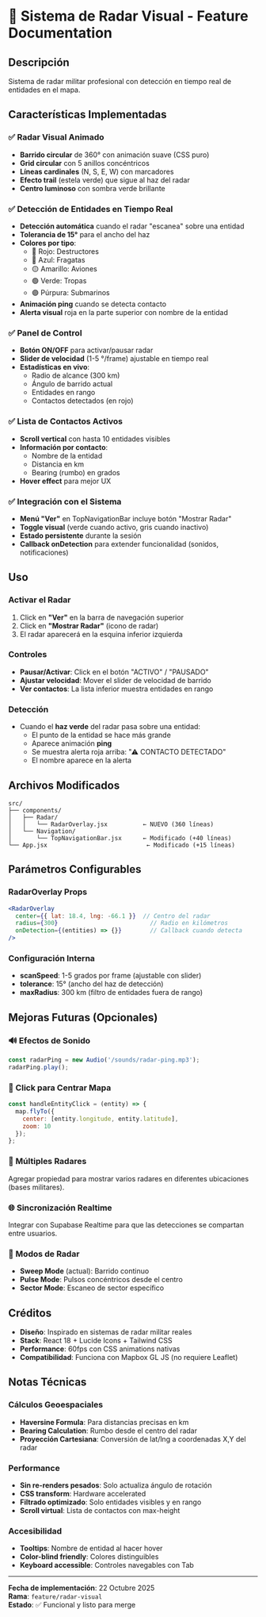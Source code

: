 # 🎯 Sistema de Radar Visual - Feature Documentation

## Descripción
Sistema de radar militar profesional con detección en tiempo real de entidades en el mapa.

## Características Implementadas

### ✅ Radar Visual Animado
- **Barrido circular** de 360° con animación suave (CSS puro)
- **Grid circular** con 5 anillos concéntricos
- **Líneas cardinales** (N, S, E, W) con marcadores
- **Efecto trail** (estela verde) que sigue al haz del radar
- **Centro luminoso** con sombra verde brillante

### ✅ Detección de Entidades en Tiempo Real
- **Detección automática** cuando el radar "escanea" sobre una entidad
- **Tolerancia de 15°** para el ancho del haz
- **Colores por tipo**:
  - 🔴 Rojo: Destructores
  - 🔵 Azul: Fragatas
  - 🟡 Amarillo: Aviones
  - 🟢 Verde: Tropas
  - 🟣 Púrpura: Submarinos
- **Animación ping** cuando se detecta contacto
- **Alerta visual** roja en la parte superior con nombre de la entidad

### ✅ Panel de Control
- **Botón ON/OFF** para activar/pausar radar
- **Slider de velocidad** (1-5 °/frame) ajustable en tiempo real
- **Estadísticas en vivo**:
  - Radio de alcance (300 km)
  - Ángulo de barrido actual
  - Entidades en rango
  - Contactos detectados (en rojo)

### ✅ Lista de Contactos Activos
- **Scroll vertical** con hasta 10 entidades visibles
- **Información por contacto**:
  - Nombre de la entidad
  - Distancia en km
  - Bearing (rumbo) en grados
- **Hover effect** para mejor UX

### ✅ Integración con el Sistema
- **Menú "Ver"** en TopNavigationBar incluye botón "Mostrar Radar"
- **Toggle visual** (verde cuando activo, gris cuando inactivo)
- **Estado persistente** durante la sesión
- **Callback onDetection** para extender funcionalidad (sonidos, notificaciones)

## Uso

### Activar el Radar
1. Click en **"Ver"** en la barra de navegación superior
2. Click en **"Mostrar Radar"** (icono de radar)
3. El radar aparecerá en la esquina inferior izquierda

### Controles
- **Pausar/Activar**: Click en el botón "ACTIVO" / "PAUSADO"
- **Ajustar velocidad**: Mover el slider de velocidad de barrido
- **Ver contactos**: La lista inferior muestra entidades en rango

### Detección
- Cuando el **haz verde** del radar pasa sobre una entidad:
  - El punto de la entidad se hace más grande
  - Aparece animación **ping**
  - Se muestra alerta roja arriba: "⚠ CONTACTO DETECTADO"
  - El nombre aparece en la alerta

## Archivos Modificados

```
src/
├── components/
│   ├── Radar/
│   │   └── RadarOverlay.jsx          ← NUEVO (360 líneas)
│   └── Navigation/
│       └── TopNavigationBar.jsx      ← Modificado (+40 líneas)
└── App.jsx                            ← Modificado (+15 líneas)
```

## Parámetros Configurables

### RadarOverlay Props
```jsx
<RadarOverlay
  center={{ lat: 18.4, lng: -66.1 }}  // Centro del radar
  radius={300}                          // Radio en kilómetros
  onDetection={(entities) => {}}        // Callback cuando detecta
/>
```

### Configuración Interna
- **scanSpeed**: 1-5 grados por frame (ajustable con slider)
- **tolerance**: 15° (ancho del haz de detección)
- **maxRadius**: 300 km (filtro de entidades fuera de rango)

## Mejoras Futuras (Opcionales)

### 🔊 Efectos de Sonido
```javascript
const radarPing = new Audio('/sounds/radar-ping.mp3');
radarPing.play();
```

### 🎯 Click para Centrar Mapa
```javascript
const handleEntityClick = (entity) => {
  map.flyTo({
    center: [entity.longitude, entity.latitude],
    zoom: 10
  });
};
```

### 📡 Múltiples Radares
Agregar propiedad para mostrar varios radares en diferentes ubicaciones (bases militares).

### 🌐 Sincronización Realtime
Integrar con Supabase Realtime para que las detecciones se compartan entre usuarios.

### 🎨 Modos de Radar
- **Sweep Mode** (actual): Barrido continuo
- **Pulse Mode**: Pulsos concéntricos desde el centro
- **Sector Mode**: Escaneo de sector específico

## Créditos
- **Diseño**: Inspirado en sistemas de radar militar reales
- **Stack**: React 18 + Lucide Icons + Tailwind CSS
- **Performance**: 60fps con CSS animations nativas
- **Compatibilidad**: Funciona con Mapbox GL JS (no requiere Leaflet)

## Notas Técnicas

### Cálculos Geoespaciales
- **Haversine Formula**: Para distancias precisas en km
- **Bearing Calculation**: Rumbo desde el centro del radar
- **Proyección Cartesiana**: Conversión de lat/lng a coordenadas X,Y del radar

### Performance
- **Sin re-renders pesados**: Solo actualiza ángulo de rotación
- **CSS transform**: Hardware accelerated
- **Filtrado optimizado**: Solo entidades visibles y en rango
- **Scroll virtual**: Lista de contactos con max-height

### Accesibilidad
- **Tooltips**: Nombre de entidad al hacer hover
- **Color-blind friendly**: Colores distinguibles
- **Keyboard accessible**: Controles navegables con Tab

---

**Fecha de implementación**: 22 Octubre 2025  
**Rama**: `feature/radar-visual`  
**Estado**: ✅ Funcional y listo para merge

